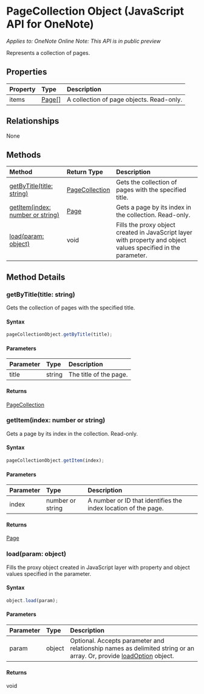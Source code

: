 # PageCollection Object (JavaScript API for OneNote)

_Applies to: OneNote Online_
_Note: This API is in public preview_

Represents a collection of pages.

## Properties

| Property	   | Type	|Description
|:---------------|:--------|:----------|
|items|[Page[]](page.md)|A collection of page objects. Read-only.|

## Relationships
None


## Methods

| Method		   | Return Type	|Description|
|:---------------|:--------|:----------|
|[getByTitle(title: string)](#getbytitletitle-string)|[PageCollection](pagecollection.md)|Gets the collection of pages with the specified title.|
|[getItem(index: number or string)](#getitemindex-number-or-string)|[Page](page.md)|Gets a page by its index in the collection. Read-only.|
|[load(param: object)](#loadparam-object)|void|Fills the proxy object created in JavaScript layer with property and object values specified in the parameter.|

## Method Details


### getByTitle(title: string)
Gets the collection of pages with the specified title.

#### Syntax
```js
pageCollectionObject.getByTitle(title);
```

#### Parameters
| Parameter	   | Type	|Description|
|:---------------|:--------|:----------|
|title|string|The title of the page.|

#### Returns
[PageCollection](pagecollection.md)

### getItem(index: number or string)
Gets a page by its index in the collection. Read-only.

#### Syntax
```js
pageCollectionObject.getItem(index);
```

#### Parameters
| Parameter	   | Type	|Description|
|:---------------|:--------|:----------|
|index|number or string|A number or ID that identifies the index location of the page.|

#### Returns
[Page](page.md)

### load(param: object)
Fills the proxy object created in JavaScript layer with property and object values specified in the parameter.

#### Syntax
```js
object.load(param);
```

#### Parameters
| Parameter	   | Type	|Description|
|:---------------|:--------|:----------|
|param|object|Optional. Accepts parameter and relationship names as delimited string or an array. Or, provide [loadOption](loadoption.md) object.|

#### Returns
void
